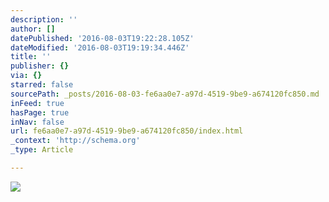 ```yaml
---
description: ''
author: []
datePublished: '2016-08-03T19:22:28.105Z'
dateModified: '2016-08-03T19:19:34.446Z'
title: ''
publisher: {}
via: {}
starred: false
sourcePath: _posts/2016-08-03-fe6aa0e7-a97d-4519-9be9-a674120fc850.md
inFeed: true
hasPage: true
inNav: false
url: fe6aa0e7-a97d-4519-9be9-a674120fc850/index.html
_context: 'http://schema.org'
_type: Article

---
```

![](https://the-grid-user-content.s3-us-west-2.amazonaws.com/347e65df-3e37-4931-af91-47408ef23b0b.png)